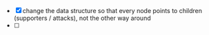 
 - [x] change the data structure so that every node points to children (supporters / attacks), not the other way around
 - [ ] 